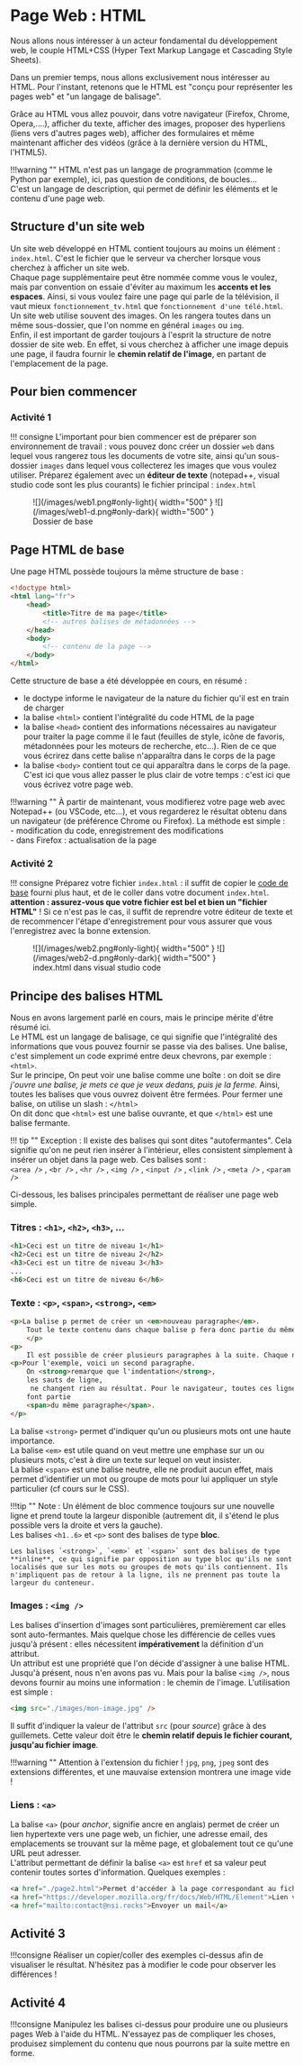 # Page Web : HTML

Nous allons nous intéresser à un acteur fondamental du développement web, le couple HTML+CSS (Hyper Text Markup Langage et Cascading Style Sheets).

Dans un premier temps, nous allons exclusivement nous intéresser au HTML. Pour l'instant, retenons que le HTML est "conçu pour représenter les pages web" et "un langage de balisage".

Grâce au HTML vous allez pouvoir, dans votre navigateur (Firefox, Chrome, Opera,....), afficher du texte, afficher des images, proposer des hyperliens (liens vers d'autres pages web), afficher des formulaires et même maintenant afficher des vidéos (grâce à la dernière version du HTML, l'HTML5).

!!!warning ""
    HTML n'est pas un langage de programmation (comme le Python par exemple), ici, pas question de conditions, de boucles...  
    C'est un langage de description, qui permet de définir les éléments et le contenu d'une page web.

## Structure d'un site web
Un site web développé en HTML contient toujours au moins un élément : `index.html`. C'est le fichier que le serveur va chercher lorsque vous cherchez à afficher un site web.  
Chaque page supplémentaire peut être nommée comme vous le voulez, mais par convention on essaie d'éviter au maximum les **accents et les espaces**. Ainsi, si vous voulez faire une page qui parle de la télévision, il vaut mieux `fonctionnement_tv.html` que `fonctionnement d'une télé.html`.  
Un site web utilise souvent des images. On les rangera toutes dans un même sous-dossier, que l'on nomme en général `images` ou `img`.  
Enfin, il est important de garder toujours à l'esprit la structure de notre dossier de site web. En effet, si vous cherchez à afficher une image depuis une page, il faudra fournir le **chemin relatif de l'image**, en partant de l'emplacement de la page.


## Pour bien commencer
### Activité 1
!!! consigne
    L'important pour bien commencer est de préparer son environnement de travail : vous pouvez donc créer un dossier `web` dans lequel vous rangerez tous les documents de votre site, ainsi qu'un sous-dossier `images` dans lequel vous collecterez les images que vous voulez utiliser. Préparez également avec un **éditeur de texte** (notepad++, visual studio code sont les plus courants) le fichier principal : `index.html`

<figure markdown>
  ![](/images/web1.png#only-light){ width="500" }
  ![](/images/web1-d.png#only-dark){ width="500" }

  <figcaption>Dossier de base</figcaption>
</figure>

## Page HTML de base
Une page HTML possède toujours la même structure de base :

```html
<!doctype html>
<html lang="fr">
    <head>
        <title>Titre de ma page</title>
        <!-- autres balises de métadonnées -->
    </head>
    <body>
        <!-- contenu de la page -->
    </body>
</html>
```

Cette structure de base a été développée en cours, en résumé :
- le doctype informe le navigateur de la nature du fichier qu'il est en train de charger
- la balise `<html>` contient l'intégralité du code HTML de la page
- la balise `<head>` contient des informations nécessaires au navigateur pour traiter la page comme il le faut (feuilles de style, icône de favoris, métadonnées pour les moteurs de recherche, etc...). Rien de ce que vous écrirez dans cette balise n'apparaîtra dans le corps de la page
- la balise `<body>` contient tout ce qui apparaîtra dans le corps de la page. C'est ici que vous allez passer le plus clair de votre temps : c'est ici que vous écrivez votre page web.

!!!warning ""
    À partir de maintenant, vous modifierez votre page web avec Notepad++ (ou VSCode, etc...), et vous regarderez le résultat obtenu dans un navigateur (de préférence Chrome ou Firefox). La méthode est simple :  
    - modification du code, enregistrement des modifications  
    - dans Firefox : actualisation de la page  

### Activité 2
!!! consigne
    Préparez votre fichier `index.html` : il suffit de copier le [code de base](#page-html-de-base) fourni plus haut, et de le coller dans votre document `index.html`.  
    **attention : assurez-vous que votre fichier est bel et bien un "fichier HTML"** ! Si ce n'est pas le cas, il suffit de reprendre votre éditeur de texte et de recommencer l'étape d'enregistrement pour vous assurer que vous l'enregistrez avec la bonne extension.

<figure markdown>
  ![](/images/web2.png#only-light){ width="500" }
  ![](/images/web2-d.png#only-dark){ width="500" }

  <figcaption>index.html dans visual studio code</figcaption>
</figure>

## Principe des balises HTML
Nous en avons largement parlé en cours, mais le principe mérite d'être résumé ici.  
Le HTML est un langage de balisage, ce qui signifie que l'intégralité des informations que vous pouvez fournir se passe via des balises. Une balise, c'est simplement un code exprimé entre deux chevrons, par exemple : `<html>`.  
Sur le principe, On peut voir une balise comme une boîte : on doit se dire *j'ouvre une balise, je mets ce que je veux dedans, puis je la ferme.*  Ainsi, toutes les balises que vous ouvrez doivent être fermées. Pour fermer une balise, on utilise un slash : `</html>`  
On dit donc que `<html>` est une balise ouvrante, et que `</html>` est une balise fermante.

!!! tip ""
    Exception : Il existe des balises qui sont dites "autofermantes". Cela signifie qu'on ne peut rien insérer à l'intérieur, elles consistent simplement à insérer un objet dans la page web. Ces balises sont :  
    `<area />` , `<br />` , `<hr />` , `<img />` , `<input />` , `<link />` , `<meta />` , `<param />`

Ci-dessous, les balises principales permettant de réaliser une page web simple.

### Titres : `<h1>`, `<h2>`, `<h3>`, ...
```html
<h1>Ceci est un titre de niveau 1</h1>
<h2>Ceci est un titre de niveau 2</h2>
<h3>Ceci est un titre de niveau 3</h3>
...
<h6>Ceci est un titre de niveau 6</h6>
```

### Texte : `<p>`, `<span>`, `<strong>`, `<em>`
```html
<p>La balise p permet de créer un <em>nouveau paragraphe</em>.
    Tout le texte contenu dans chaque balise p fera donc partie du même paragraphe, et sera considéré comme solidaire.
    </p>
<p>
    Il est possible de créer plusieurs paragraphes à la suite. Chaque nouveau paragraphe va automatiquement à la ligne : on dit que la balise p est une <strong>balise de type bloc</strong></p>
<p>Pour l'exemple, voici un second paragraphe.
    On <strong>remarque que l'indentation</strong>, 
    les sauts de ligne,
     ne changent rien au résultat. Pour le navigateur, toutes ces lignes
    font partie
    <span>du même paragraphe</span>.
</p>
```

La balise `<strong>` permet d'indiquer qu'un ou plusieurs mots ont une haute importance.  
La balise `<em>`  est utile quand on veut mettre une emphase sur un ou plusieurs mots, c'est à dire un texte sur lequel on veut insister.  
La balise `<span>` est une balise neutre, elle ne produit aucun effet, mais permet d'identifier un mot ou groupe de mots pour lui appliquer un style particulier (cf cours sur le CSS).

!!!tip ""
    Note : Un élément de bloc commence toujours sur une nouvelle ligne et prend toute la largeur disponible (autrement dit, il s'étend le plus possible vers la droite et vers la gauche).  
    Les balises `<h1..6>` et `<p>` sont des balises de type **bloc**.
    
    Les balises `<strong>`, `<em>` et `<span>` sont des balises de type **inline**, ce qui signifie par opposition au type bloc qu'ils ne sont localisés que sur les mots ou groupes de mots qu'ils contiennent. Ils n'impliquent pas de retour à la ligne, ils ne prennent pas toute la largeur du conteneur.

### Images : `<img />`
Les balises d'insertion d'images sont particulières, premièrement car elles sont auto-fermantes. Mais quelque chose les différencie de celles vues jusqu'à présent : elles nécessitent **impérativement** la définition d'un attribut.  
Un attribut est une propriété que l'on décide d'assigner à une balise HTML. Jusqu'à présent, nous n'en avons pas vu. Mais pour la balise `<img />`, nous devons fournir au moins une information : le chemin de l'image. L'utilisation est simple :

```html
<img src="./images/mon-image.jpg" />
```

Il suffit d'indiquer la valeur de l'attribut `src` (pour *source*) grâce à des guillemets. Cette valeur doit être le **chemin relatif depuis le fichier courant, jusqu'au fichier image**.

!!!warning ""
    Attention à l'extension du fichier ! `jpg`, `png`, `jpeg` sont des extensions différentes, et une mauvaise extension montrera une image vide !

### Liens : `<a>`
La balise `<a>` (pour *anchor*, signifie ancre en anglais) permet de créer un lien hypertexte vers une page web, un fichier, une adresse email, des emplacements se trouvant sur la même page, et globalement tout ce qu'une URL peut adresser.  
L'attribut permettant de définir la balise `<a>` est `href` et sa valeur peut contenir toutes sortes d'information. Quelques exemples :

```html
<a href="./page2.html">Permet d'accéder à la page correspondant au fichier page2.html</a>
<a href="https://developer.mozilla.org/fr/docs/Web/HTML/Element">Lien vers la référence des éléments HTML</a>
<a href="mailto:contact@nsi.rocks">Envoyer un mail</a>
```

## Activité 3
!!!consigne
    Réaliser un copier/coller des exemples ci-dessus afin de visualiser le résultat. N'hésitez pas à modifier le code pour observer les différences !

## Activité 4
!!!consigne
    Manipulez les balises ci-dessus pour produire une ou plusieurs pages Web à l'aide du HTML. N'essayez pas de compliquer les choses, produisez simplement du contenu que nous pourrons par la suite mettre en forme.